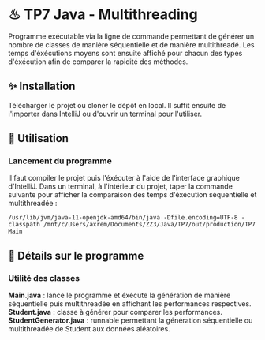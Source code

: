 # ♨ TP7 Java - Multithreading

Programme exécutable via la ligne de commande permettant de générer un nombre de classes de manière séquentielle et de manière multithreadé. Les temps d'éxécutions moyens sont ensuite affiché pour chacun des types d'éxécution afin de comparer la rapidité des méthodes.

## ✨ Installation
Télécharger le projet ou cloner le dépôt en local.
Il suffit ensuite de l'importer dans IntelliJ ou d'ouvrir un terminal pour l'utiliser.

## 🚀 Utilisation
### Lancement du programme
Il faut compiler le projet puis l'éxécuter à l'aide de l'interface graphique d'IntelliJ.
Dans un terminal, à l'intérieur du projet, taper la commande suivante pour afficher la comparaison des temps d'éxécution séquentielle et multithreadée :
```
/usr/lib/jvm/java-11-openjdk-amd64/bin/java -Dfile.encoding=UTF-8 -classpath /mnt/c/Users/axrem/Documents/ZZ3/Java/TP7/out/production/TP7 Main
```


## 📝 Détails sur le programme
### Utilité des classes
**Main.java** : lance le programme et éxécute la génération de manière séquentielle puis multithreadée en affichant les performances respectives.<br/>
**Student.java** : classe à générer pour comparer les performances.<br/>
**StudentGenerator.java** : runnable permettant la génération séquentielle ou multithreadée de Student aux données aléatoires.<br/>

